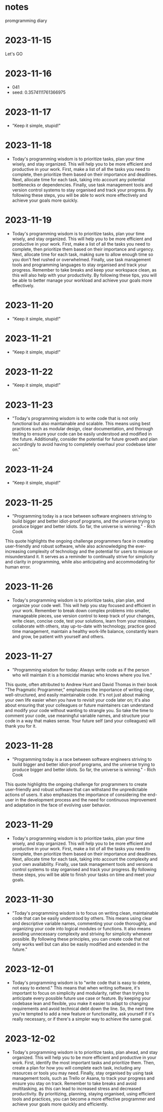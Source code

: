 # notes
promgramming diary
# 2023-11-15
Let's GO

# 2023-11-16
- 041
- seed: 0.3574111761366975

# 2023-11-17
- "Keep it simple, stupid!"

# 2023-11-18
- Today's programming wisdom is to prioritize tasks, plan your time wisely, and stay organized. This will help you to be more efficient and productive in your work. First, make a list of all the tasks you need to complete, then prioritize them based on their importance and deadlines. Next, allocate time for each task, taking into account any potential bottlenecks or dependencies. Finally, use task management tools and version control systems to stay organised and track your progress. By following these steps, you will be able to work more effectively and achieve your goals more quickly.

# 2023-11-19
- Today's programming wisdom is to prioritize tasks, plan your time wisely, and stay organized. This will help you to be more efficient and productive in your work. First, make a list of all the tasks you need to complete, then prioritize them based on their importance and urgency. Next, allocate time for each task, making sure to allow enough time so you don't feel rushed or overwhelmed. Finally, use task management tools and programming languages to stay organised and track your progress. Remember to take breaks and keep your workspace clean, as this will also help with your productivity. By following these tips, you will be able to better manage your workload and achieve your goals more effectively.

# 2023-11-20
- "Keep it simple, stupid!"

# 2023-11-21
- "Keep it simple, stupid!"

# 2023-11-22
- "Keep it simple, stupid!"

# 2023-11-23
- "Today's programming wisdom is to write code that is not only functional but also maintainable and scalable. This means using best practices such as modular design, clear documentation, and thorough testing to ensure your code can be easily understood and modified in the future. Additionally, consider the potential for future growth and plan accordingly to avoid having to completely overhaul your codebase later on."

# 2023-11-24
- "Keep it simple, stupid!"

# 2023-11-25
- "Programming today is a race between software engineers striving to build bigger and better idiot-proof programs, and the universe trying to produce bigger and better idiots. So far, the universe is winning." - Rich Cook

This quote highlights the ongoing challenge programmers face in creating user-friendly and robust software, while also acknowledging the ever-increasing complexity of technology and the potential for users to misuse or misunderstand it. It serves as a reminder to continually strive for simplicity and clarity in programming, while also anticipating and accommodating for human error.

# 2023-11-26
- Today's programming wisdom is to prioritize tasks, plan plan, and organize your code well. This will help you stay focused and efficient in your work. Remember to break down complex problems into smaller, manageable pieces, use version control to keep track of your changes, write clean, concise code, test your solutions, learn from your mistakes, collaborate with others, stay up-to-date with technology, practice good time management, maintain a healthy work-life balance, constantly learn and grow, be patient with yourself and others.

# 2023-11-27
- "Programming wisdom for today: Always write code as if the person who will maintain it is a homicidal maniac who knows where you live." 

This quote, often attributed to Andrew Hunt and David Thomas in their book "The Pragmatic Programmer," emphasizes the importance of writing clear, well-structured, and easily maintainable code. It's not just about making your own life easier when you have to revisit your code later on; it's also about ensuring that your colleagues or future maintainers can understand and modify your code without wanting to strangle you. So take the time to comment your code, use meaningful variable names, and structure your code in a way that makes sense. Your future self (and your colleagues) will thank you for it.

# 2023-11-28
- "Programming today is a race between software engineers striving to build bigger and better idiot-proof programs, and the universe trying to produce bigger and better idiots. So far, the universe is winning." - Rich Cook 

This quote highlights the ongoing challenge for programmers to create user-friendly and robust software that can withstand the unpredictable actions of users. It also emphasizes the importance of considering the end-user in the development process and the need for continuous improvement and adaptation in the face of evolving user behavior.

# 2023-11-29
- Today's programming wisdom is to prioritize tasks, plan your time wisely, and stay organized. This will help you to be more efficient and productive in your work. First, make a list of all the tasks you need to complete, then prioritize them based on their importance and deadlines. Next, allocate time for each task, taking into account the complexity and your own availability. Finally, use task management tools and versions control systems to stay organised and track your progress. By following these steps, you will be able to finish your tasks on time and meet your goals.

# 2023-11-30
- "Today's programming wisdom is to focus on writing clean, maintainable code that can be easily understood by others. This means using clear and descriptive variable names, commenting your code thoroughly, and organizing your code into logical modules or functions. It also means avoiding unnecessary complexity and striving for simplicity whenever possible. By following these principles, you can create code that not only works well but can also be easily modified and extended in the future."

# 2023-12-01
- Today's programming wisdom is to "write code that is easy to delete, not easy to extend." This means that when writing software, it's important to focus on simplicity and modularity, rather than trying to anticipate every possible future use case or feature. By keeping your codebase lean and flexible, you make it easier to adapt to changing requirements and avoid technical debt down the line. So, the next time you're tempted to add a new feature or functionality, ask yourself if it's really necessary, or if there's a simpler way to achieve the same goal.

# 2023-12-02
- Today's programming wisdom is to prioritize tasks, plan ahead, and stay organized. This will help you to be more efficient and productive in your work. First, identify the most important tasks and prioritize them. Then, create a plan for how you will complete each task, including any resources or tools you may need. Finally, stay organised by using task management tools, such as Trello or Asana, to track your progress and ensure you stay on track. Remember to take breaks and avoid multitasking, as this can lead to increased stress and decreased productivity. By prioritizing, planning, staying organised, using efficient tools and practices, you can become a more effective programmer and achieve your goals more quickly and efficiently.
